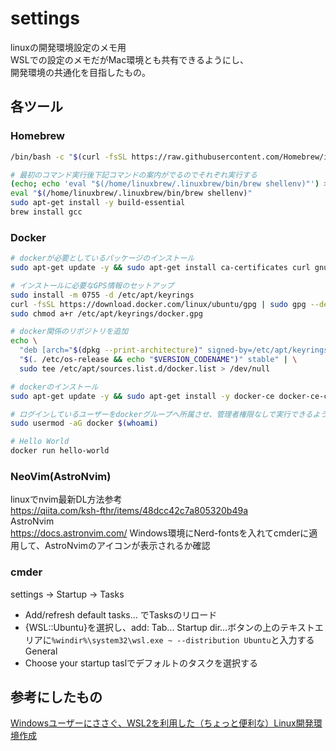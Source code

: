 # settings
linuxの開発環境設定のメモ用  
WSLでの設定のメモだがMac環境とも共有できるようにし、  
開発環境の共通化を目指したもの。

## 各ツール
### Homebrew
```bash
/bin/bash -c "$(curl -fsSL https://raw.githubusercontent.com/Homebrew/install/HEAD/install.sh)"

# 最初のコマンド実行後下記コマンドの案内がでるのでそれぞれ実行する
(echo; echo 'eval "$(/home/linuxbrew/.linuxbrew/bin/brew shellenv)"') >> /home/**username**/.profile
eval "$(/home/linuxbrew/.linuxbrew/bin/brew shellenv)"
sudo apt-get install -y build-essential
brew install gcc
```

### Docker
```bash
# dockerが必要としているパッケージのインストール
sudo apt-get update -y && sudo apt-get install ca-certificates curl gnupg -y

# インストールに必要なGPS情報のセットアップ
sudo install -m 0755 -d /etc/apt/keyrings
curl -fsSL https://download.docker.com/linux/ubuntu/gpg | sudo gpg --dearmor -o /etc/apt/keyrings/docker.gpg
sudo chmod a+r /etc/apt/keyrings/docker.gpg

# docker関係のリポジトリを追加
echo \
  "deb [arch="$(dpkg --print-architecture)" signed-by=/etc/apt/keyrings/docker.gpg] https://download.docker.com/linux/ubuntu \
  "$(. /etc/os-release && echo "$VERSION_CODENAME")" stable" | \
  sudo tee /etc/apt/sources.list.d/docker.list > /dev/null

# dockerのインストール
sudo apt-get update -y && sudo apt-get install -y docker-ce docker-ce-cli containerd.io docker-buildx-plugin docker-compose-plugin

# ログインしているユーザーをdockerグループへ所属させ、管理者権限なしで実行できるようにする
sudo usermod -aG docker $(whoami)

# Hello World
docker run hello-world
```

### NeoVim(AstroNvim)
linuxでnvim最新DL方法参考  
https://qiita.com/ksh-fthr/items/48dcc42c7a805320b49a  
AstroNvim  
https://docs.astronvim.com/
Windows環境にNerd-fontsを入れてcmderに適用して、AstroNvimのアイコンが表示されるか確認  

### cmder
settings -> Startup -> Tasks
- Add/refresh default tasks... でTasksのリロード  
- {WSL::Ubuntu}を選択し、add: Tab... Startup dir...ボタンの上のテキストエリアに`%windir%\system32\wsl.exe ~ --distribution Ubuntu`と入力する
General
- Choose your startup taslでデフォルトのタスクを選択する

## 参考にしたもの
[Windowsユーザーにささぐ、WSL2を利用した（ちょっと便利な）Linux開発環境作成](https://sqripts.com/2023/07/18/57951/)
